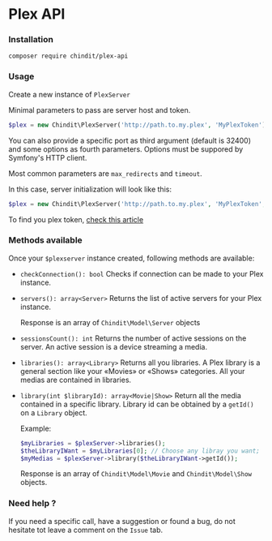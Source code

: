 # Plex API

### Installation

```shell
composer require chindit/plex-api
```

### Usage

Create a new instance of `PlexServer`

Minimal parameters to pass are server host and token.
```php
$plex = new Chindit\PlexServer('http://path.to.my.plex', 'MyPlexToken');
```
You can also provide a specific port as third argument (default is 32400) and 
some options as fourth parameters.  Options must be suppored by Symfony's HTTP client.

Most common parameters are `max_redirects` and `timeout`.

In this case, server initialization will look like this:

```php
$plex = new Chindit\PlexServer('http://path.to.my.plex', 'MyPlexToken', 32400, ['timeout' => 10]);
```

To find you plex token, [check this article](https://support.plex.tv/articles/204059436-finding-an-authentication-token-x-plex-token/)

### Methods available

Once your `$plexserver` instance created, following methods are available:

* `checkConnection(): bool` Checks if connection can be made to your Plex instance.

* `servers(): array<Server>` Returns the list of active servers for your Plex instance.
   
   Response is an array of `Chindit\Model\Server` objects
* `sessionsCount(): int` Returns the number of active sessions on the server.  An active session is a device streaming a media.
* `libraries(): array<Library>` Returns all you libraries.  A Plex library is a general section like your «Movies» or «Shows» categories.  All your medias are contained in libraries.
* `library(int $libraryId): array<Movie|Show>`  Return all the media contained in a specific library.  Library id can be obtained by a `getId()` on a `Library` object.

   Example:
   ```php
   $myLibraries = $plexServer->libraries();
   $theLibraryIWant = $myLibraries[0]; // Choose any libray you want;
   $myMedias = $plexServer->library($theLibraryIWant->getId());
   ```

    Response is an array of `Chindit\Model\Movie` and `Chindit\Model\Show` objects.

### Need help ?

If you need a specific call, have a suggestion or found a bug, do not hesitate tot leave a comment on the `Issue` tab.
